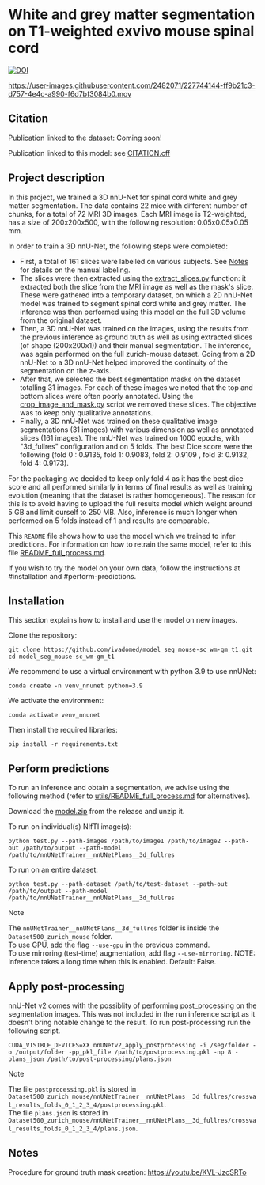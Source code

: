 # White and grey matter segmentation on T1-weighted exvivo mouse spinal cord

[![DOI](https://zenodo.org/badge/587907110.svg)](https://doi.org/10.5281/zenodo.7772350)

https://user-images.githubusercontent.com/2482071/227744144-ff9b21c3-d757-4e4c-a990-f6d7bf3084b0.mov

## Citation

Publication linked to the dataset: Coming soon!

Publication linked to this model: see [CITATION.cff](./CITATION.cff)


## Project description

In this project, we trained a 3D nnU-Net for spinal cord white and grey matter segmentation. The data contains 22 mice with different number of chunks, for a total of 72 MRI 3D images. Each MRI image is T2-weighted, has a size of 200x200x500, with the following resolution: 0.05x0.05x0.05 mm. 

In order to train a 3D nnU-Net, the following steps were completed: 
- First, a total of 161 slices were labelled on various subjects. See [Notes](#notes) for details on the manual labeling.
- The slices were then extracted using the [extract_slices.py](./utils/extract_slices.py) function: it extracted both the slice from the MRI image as well as the mask's slice. These were gathered into a temporary dataset, on which a 2D nnU-Net model was trained to segment spinal cord white and grey matter. The inference was then performed using this model on the full 3D volume from the original dataset. 
- Then, a 3D nnU-Net was trained on the images, using the results from the previous inference as ground truth as well as using extracted slices (of shape (200x200x1)) and their manual segmentation. The inference, was again performed on the full zurich-mouse dataset. Going from a 2D nnU-Net to a 3D nnU-Net helped improved the continuity of the segmentation on the z-axis. 
- After that, we selected the best segmentation masks on the dataset totalling 31 images. For each of these images we noted that the top and bottom slices were often poorly annotated. Using the [crop_image_and_mask.py](./utils/crop_image_and_mask.py) script we removed these slices. The objective was to keep only qualitative annotations. 
- Finally, a 3D nnU-Net was trained on these qualitative image segmentations (31 images) with various dimension as well as annotated slices (161 images). The nnU-Net was trained on 1000 epochs, with "3d_fullres" configuration and on 5 folds. The best Dice score were the following (fold 0 : 0.9135, fold 1: 0.9083, fold 2: 0.9109 , fold 3: 0.9132, fold 4: 0.9173). 

For the packaging we decided to keep only fold 4 as it has the best dice score and all performed similarly in terms of final results as well as training evolution (meaning that the dataset is rather homogeneous). The reason for this is to avoid having to upload the full results model which weight around 5 GB and limit ourself to 250 MB. Also, inference is much longer when performed on 5 folds instead of 1 and results are comparable. 

This `README` file shows how to use the model which we trained to infer predictions. For information on how to retrain the same model, refer to this file [README_full_process.md](https://github.com/ivadomed/model_seg_mouse-sc_wm-gm_t1/blob/main/utils/README_full_process.md). 

If you wish to try the model on your own data, follow the instructions at #installation and #perform-predictions.

## Installation

This section explains how to install and use the model on new images. 

Clone the repository:
~~~
git clone https://github.com/ivadomed/model_seg_mouse-sc_wm-gm_t1.git
cd model_seg_mouse-sc_wm-gm_t1
~~~

We recommend to use a virtual environment with python 3.9 to use nnUNet: 
~~~
conda create -n venv_nnunet python=3.9
~~~

We activate the environment:
~~~
conda activate venv_nnunet
~~~

Then install the required libraries:
~~~
pip install -r requirements.txt
~~~

## Perform predictions

To run an inference and obtain a segmentation, we advise using the following method (refer to [utils/README_full_process.md](https://github.com/ivadomed/model_seg_mouse-sc_wm-gm_t1/blob/main/utils/README_full_process.md) for alternatives). 

Download the [model.zip](https://github.com/ivadomed/model_seg_mouse-sc_wm-gm_t1/releases/tag/v0.3) from the release and unzip it. 

To run on individual(s) NIfTI image(s):
~~~
python test.py --path-images /path/to/image1 /path/to/image2 --path-out /path/to/output --path-model /path/to/nnUNetTrainer__nnUNetPlans__3d_fullres
~~~

To run on an entire dataset:
~~~
python test.py --path-dataset /path/to/test-dataset --path-out /path/to/output --path-model /path/to/nnUNetTrainer__nnUNetPlans__3d_fullres
~~~
> [!NOTE]  
> The `nnUNetTrainer__nnUNetPlans__3d_fullres` folder is inside the `Dataset500_zurich_mouse` folder. <br>
> To use GPU, add the flag `--use-gpu` in the previous command.<br>
> To use mirroring (test-time) augmentation, add flag `--use-mirroring`. NOTE: Inference takes a long time when this is enabled. Default: False.

## Apply post-processing

nnU-Net v2 comes with the possiblity of performing post_processing on the segmentation images. This was not included in the run inference script as it doesn't bring notable change to the result. To run post-processing run the following script.

~~~
CUDA_VISIBLE_DEVICES=XX nnUNetv2_apply_postprocessing -i /seg/folder -o /output/folder -pp_pkl_file /path/to/postprocessing.pkl -np 8 -plans_json /path/to/post-processing/plans.json
~~~
> [!NOTE]  
> The file `postprocessing.pkl` is stored in `Dataset500_zurich_mouse/nnUNetTrainer__nnUNetPlans__3d_fullres/crossval_results_folds_0_1_2_3_4/postprocessing.pkl`.<br>
> The file `plans.json` is stored in `Dataset500_zurich_mouse/nnUNetTrainer__nnUNetPlans__3d_fullres/crossval_results_folds_0_1_2_3_4/plans.json`. 

## Notes

Procedure for ground truth mask creation: https://youtu.be/KVL-JzcSRTo
